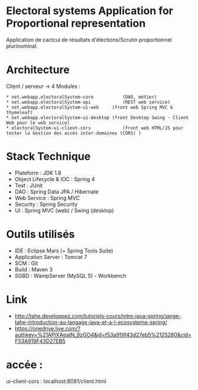 # Electoral systems Application for Proportional representation

Application de caclcul de résultats d'élections/Scrutin proportionnel plurinominal.

# Architecture

Client / serveur -> 4 Modules  :

	* net.webapp.electoralSystem-core			(DAO, métier)
	* net.webapp.electoralSystem-api			(REST web service)
	* net.webapp.electoralSystem-ui-web		(front web Spring MVC & thymeleaf)
	* net.webapp.electoralSystem-ui-desktop	(front Desktop Swing - Client Web pour le web service)
	* electoralSystem-ui-client-cors			(front web HTML/JS pour tester la Gestion des accès inter-domaines (CORS) )
	
# Stack Technique

* Plateform : JDK 1.8
* Object Lifecycle & IOC : Spring 4
* Test : JUnit
* DAO : Spring Data JPA / Hibernate
* Web Service : Spring MVC
* Security	: Spring Security
* UI : Spring MVC (web) / Swing (desktop)

# Outils utilisés

* IDE : Eclipse Mars (+ Spring Tools Suite)
* Application Server : Tomcat 7
* SCM : Git
* Build : Maven 3
* SGBD : WampServer (MySQL 5) - Workbench

# Link

* http://tahe.developpez.com/tutoriels-cours/intro-java-spring/serge-tahe-introduction-au-langage-java-et-a-l-ecosysteme-spring/
* https://onedrive.live.com/?authkey=%21APlXAeatN_9zGO4&id=f53a919f43d27eb5%2125280&cid=F53A919F43D27EB5

# accée :

ui-client-cors	:  localhost:8081/client.html
	